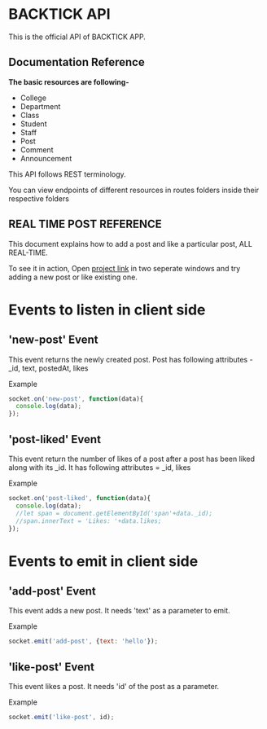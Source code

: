 BACKTICK API
============

This is the official API of BACKTICK APP.

Documentation Reference
-----------------------
**The basic resources are following-** 
* College
* Department
* Class
* Student
* Staff
* Post
* Comment
* Announcement

This API follows REST terminology.

You can view endpoints of different resources in routes folders inside their respective folders


REAL TIME POST REFERENCE
------------------------

This document explains how to add a post and like a particular post, ALL REAL-TIME.

To see it in action, Open [project link](https://backtick-api.herokuapp.com/) in two seperate windows and try adding a new post or like existing one.

Events to listen in client side
================================

'new-post' Event 
----------------
This event returns the newly created post.
Post has following attributes - _id, text, postedAt, likes

Example

```javascript
socket.on('new-post', function(data){
  console.log(data);
});
```

'post-liked' Event
------------------
This event return the number of likes of a post after a post has been liked along with its _id.
It has following attributes = _id, likes

Example

```javascript
socket.on('post-liked', function(data){
  console.log(data);
  //let span = document.getElementById('span'+data._id);
  //span.innerText = 'Likes: '+data.likes;
});
```

Events to emit in client side
=============================

'add-post' Event
----------------
This event adds a new post.
It needs 'text' as a parameter to emit.

Example
```javascript
socket.emit('add-post', {text: 'hello'});
```

'like-post' Event
-----------------
This event likes a post.
It needs 'id' of the post as a parameter.

Example
```javascript
socket.emit('like-post', id);
``` 